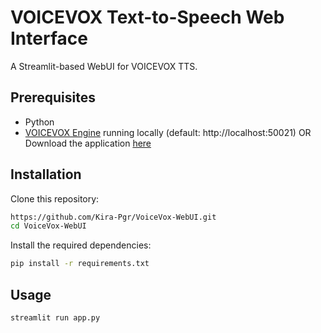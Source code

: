 # VOICEVOX Text-to-Speech Web Interface

A Streamlit-based WebUI for VOICEVOX TTS.


## Prerequisites

- Python 
- [VOICEVOX Engine](https://github.com/VOICEVOX/voicevox_engine/blob/master/README.md) running locally (default: http://localhost:50021) OR Download the application [here](https://voicevox.hiroshiba.jp/)

## Installation
Clone this repository:
```bash
https://github.com/Kira-Pgr/VoiceVox-WebUI.git
cd VoiceVox-WebUI
```
Install the required dependencies:
   
```bash
pip install -r requirements.txt
```

## Usage
   
```bash
streamlit run app.py
```


